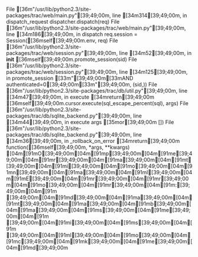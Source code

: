   File [36m"/usr/lib/python2.3/site-packages/trac/web/main.py"[39;49;00m, line [34m314[39;49;00m, in dispatch_request
    dispatcher.dispatch(req)
  File [36m"/usr/lib/python2.3/site-packages/trac/web/main.py"[39;49;00m, line [34m186[39;49;00m, in dispatch
    req.session = Session([36mself[39;49;00m.env, req)
  File [36m"/usr/lib/python2.3/site-packages/trac/web/session.py"[39;49;00m, line [34m52[39;49;00m, in __init__
    [36mself[39;49;00m.promote_session(sid)
  File [36m"/usr/lib/python2.3/site-packages/trac/web/session.py"[39;49;00m, line [34m125[39;49;00m, in promote_session
    [33m"[39;49;00m[33mAND authenticated=0[39;49;00m[33m"[39;49;00m, (sid,))
  File [36m"/usr/lib/python2.3/site-packages/trac/db/util.py"[39;49;00m, line [34m47[39;49;00m, in execute
    [34mreturn[39;49;00m [36mself[39;49;00m.cursor.execute(sql_escape_percent(sql), args)
  File [36m"/usr/lib/python2.3/site-packages/trac/db/sqlite_backend.py"[39;49;00m, line [34m44[39;49;00m, in execute
    args [35mor[39;49;00m [])
  File [36m"/usr/lib/python2.3/site-packages/trac/db/sqlite_backend.py"[39;49;00m, line [34m36[39;49;00m, in _rollback_on_error
    [34mreturn[39;49;00m function([36mself[39;49;00m, *args, **kwargs)
[04m[91mO[39;49;00m[04m[91mp[39;49;00m[04m[91me[39;49;00m[04m[91mr[39;49;00m[04m[91ma[39;49;00m[04m[91mt[39;49;00m[04m[91mi[39;49;00m[04m[91mo[39;49;00m[04m[91mn[39;49;00m[04m[91ma[39;49;00m[04m[91ml[39;49;00m[04m[91mE[39;49;00m[04m[91mr[39;49;00m[04m[91mr[39;49;00m[04m[91mo[39;49;00m[04m[91mr[39;49;00m[04m[91m:[39;49;00m[04m[91m [39;49;00m[04m[91md[39;49;00m[04m[91ma[39;49;00m[04m[91mt[39;49;00m[04m[91ma[39;49;00m[04m[91mb[39;49;00m[04m[91ma[39;49;00m[04m[91ms[39;49;00m[04m[91me[39;49;00m[04m[91m [39;49;00m[04m[91mi[39;49;00m[04m[91ms[39;49;00m[04m[91m [39;49;00m[04m[91ml[39;49;00m[04m[91mo[39;49;00m[04m[91mc[39;49;00m[04m[91mk[39;49;00m[04m[91me[39;49;00m[04m[91md[39;49;00m

